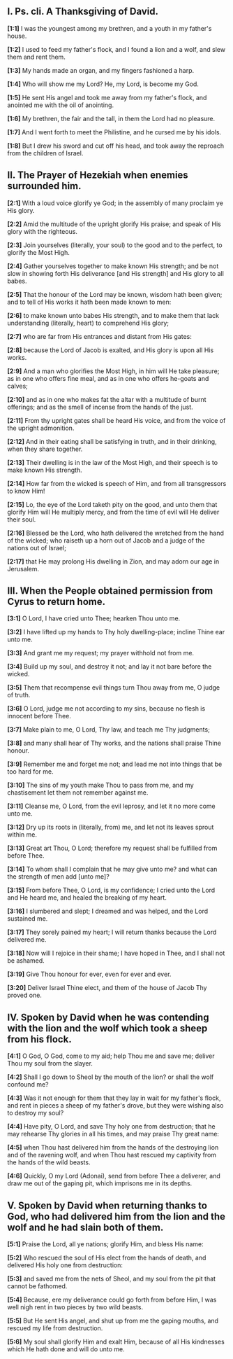 ## I. Ps. cli. A Thanksgiving of David.

**[1:1]** I was the youngest among my brethren, and a youth in my father's house.

**[1:2]** I used to feed my father's flock, and I found a lion and a wolf, and slew them and rent them.

**[1:3]** My hands made an organ, and my fingers fashioned a harp.

**[1:4]** Who will show me my Lord? He, my Lord, is become my God.

**[1:5]** He sent His angel and took me away from my father's flock, and anointed me with the oil of anointing.

**[1:6]** My brethren, the fair and the tall, in them the Lord had no pleasure.

**[1:7]** And I went forth to meet the Philistine, and he cursed me by his idols.

**[1:8]** But I drew his sword and cut off his head, and took away the reproach from the children of Israel.


## II. The Prayer of Hezekiah when enemies surrounded him.

**[2:1]** With a loud voice glorify ye God; in the assembly of many proclaim ye His glory.

**[2:2]** Amid the multitude of the upright glorify His praise; and speak of His glory with the righteous.

**[2:3]** Join yourselves (literally, your soul) to the good and to the perfect, to glorify the Most High.

**[2:4]** Gather yourselves together to make known His strength; and be not slow in showing forth His deliverance [and His strength] and His glory to all babes.

**[2:5]** That the honour of the Lord may be known, wisdom hath been given; and to tell of His works it hath been made known to men:

**[2:6]** to make known unto babes His strength, and to make them that lack understanding (literally, heart) to comprehend His glory;

**[2:7]** who are far from His entrances and distant from His gates:

**[2:8]** because the Lord of Jacob is exalted, and His glory is upon all His works.

**[2:9]** And a man who glorifies the Most High, in him will He take pleasure; as in one who offers fine meal, and as in one who offers he-goats and calves;

**[2:10]** and as in one who makes fat the altar with a multitude of burnt offerings; and as the smell of incense from the hands of the just.

**[2:11]** From thy upright gates shall be heard His voice, and from the voice of the upright admonition.

**[2:12]** And in their eating shall be satisfying in truth, and in their drinking, when they share together.

**[2:13]** Their dwelling is in the law of the Most High, and their speech is to make known His strength.

**[2:14]** How far from the wicked is speech of Him, and from all transgressors to know Him!

**[2:15]** Lo, the eye of the Lord taketh pity on the good, and unto them that glorify Him will He multiply mercy, and from the time of evil will He deliver their soul.

**[2:16]** Blessed be the Lord, who hath delivered the wretched from the hand of the wicked; who raiseth up a horn out of Jacob and a judge of the nations out of Israel;

**[2:17]** that He may prolong His dwelling in Zion, and may adorn our age in Jerusalem.


## III. When the People obtained permission from Cyrus to return home.

**[3:1]** O Lord, I have cried unto Thee; hearken Thou unto me.

**[3:2]** I have lifted up my hands to Thy holy dwelling-place; incline Thine ear unto me.

**[3:3]** And grant me my request; my prayer withhold not from me.

**[3:4]** Build up my soul, and destroy it not; and lay it not bare before the wicked.

**[3:5]** Them that recompense evil things turn Thou away from me, O judge of truth.

**[3:6]** O Lord, judge me not according to my sins, because no flesh is innocent before Thee.

**[3:7]** Make plain to me, O Lord, Thy law, and teach me Thy judgments;

**[3:8]** and many shall hear of Thy works, and the nations shall praise Thine honour.

**[3:9]** Remember me and forget me not; and lead me not into things that be too hard for me.

**[3:10]** The sins of my youth make Thou to pass from me, and my chastisement let them not remember against me.

**[3:11]** Cleanse me, O Lord, from the evil leprosy, and let it no more come unto me.

**[3:12]** Dry up its roots in (literally, from) me, and let not its leaves sprout within me.

**[3:13]** Great art Thou, O Lord; therefore my request shall be fulfilled from before Thee.

**[3:14]** To whom shall I complain that he may give unto me? and what can the strength of men add [unto me]?

**[3:15]** From before Thee, O Lord, is my confidence; I cried unto the Lord and He heard me, and healed the breaking of my heart.

**[3:16]** I slumbered and slept; I dreamed and was helped, and the Lord sustained me.

**[3:17]** They sorely pained my heart; I will return thanks because the Lord delivered me.

**[3:18]** Now will I rejoice in their shame; I have hoped in Thee, and I shall not be ashamed.

**[3:19]** Give Thou honour for ever, even for ever and ever.

**[3:20]** Deliver Israel Thine elect, and them of the house of Jacob Thy proved one.


## IV. Spoken by David when he was contending with the lion and the wolf which took a sheep from his flock.

**[4:1]** O God, O God, come to my aid; help Thou me and save me; deliver Thou my soul from the slayer.

**[4:2]** Shall I go down to Sheol by the mouth of the lion? or shall the wolf confound me?

**[4:3]** Was it not enough for them that they lay in wait for my father's flock, and rent in pieces a sheep of my father's drove, but they were wishing also to destroy my soul?

**[4:4]** Have pity, O Lord, and save Thy holy one from destruction; that he may rehearse Thy glories in all his times, and may praise Thy great name:

**[4:5]** when Thou hast delivered him from the hands of the destroying lion and of the ravening wolf, and when Thou hast rescued my captivity from the hands of the wild beasts.

**[4:6]** Quickly, O my Lord (Adonai), send from before Thee a deliverer, and draw me out of the gaping pit, which imprisons me in its depths.


## V. Spoken by David when returning thanks to God, who had delivered him from the lion and the wolf and he had slain both of them.

**[5:1]** Praise the Lord, all ye nations; glorify Him, and bless His name:

**[5:2]** Who rescued the soul of His elect from the hands of death, and delivered His holy one from destruction:

**[5:3]** and saved me from the nets of Sheol, and my soul from the pit that cannot be fathomed.

**[5:4]** Because, ere my deliverance could go forth from before Him, I was well nigh rent in two pieces by two wild beasts.

**[5:5]** But He sent His angel, and shut up from me the gaping mouths, and rescued my life from destruction.

**[5:6]** My soul shall glorify Him and exalt Him, because of all His kindnesses which He hath done and will do unto me.